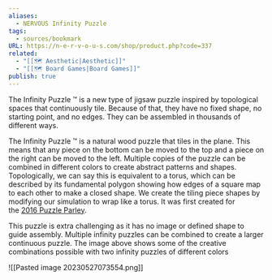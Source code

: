 ```yaml
---
aliases:
  - NERVOUS Infinity Puzzle
tags:
  - sources/bookmark
URL: https://n-e-r-v-o-u-s.com/shop/product.php?code=337
related:
  - "[[🗺️ Aesthetic|Aesthetic]]"
  - "[[🗺️ Board Games|Board Games]]"
publish: true
---
```


The Infinity Puzzle ™ is a new type of jigsaw puzzle inspired by topological spaces that continuously tile. Because of that, they have no fixed shape, no starting point, and no edges. They can be assembled in thousands of different ways.  
  
The Infinity Puzzle ™ is a natural wood puzzle that tiles in the plane. This means that any piece on the bottom can be moved to the top and a piece on the right can be moved to the left. Multiple copies of the puzzle can be combined in different colors to create abstract patterns and shapes. Topologically, we can say this is equivalent to a torus, which can be described by its fundamental polygon showing how edges of a square map to each other to make a closed shape. We create the tiling piece shapes by modifying our simulation to wrap like a torus. It was first created for the [2016 Puzzle Parley](http://www.puzzleparley.org/).  
  
This puzzle is extra challenging as it has no image or defined shape to guide assembly. Multiple infinity puzzles can be combined to create a larger continuous puzzle. The image above shows some of the creative combinations possible with two infinity puzzles of different colors

![[Pasted image 20230527073554.png]]

